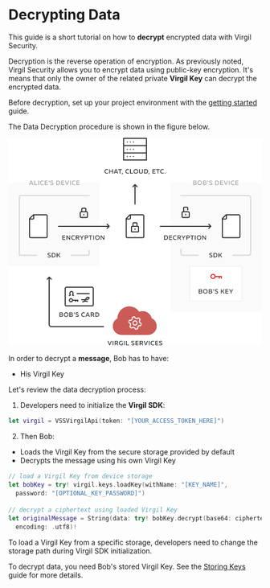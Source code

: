 # Decrypting Data

This guide is a short tutorial on how to **decrypt** encrypted data with Virgil Security.

Decryption is the reverse operation of encryption. As previously noted, Virgil Security allows you to encrypt data using public-key encryption. It's means that only the owner of the related private **Virgil Key** can decrypt the encrypted data.

Before decryption, set up your project environment with the [getting started](/docs/swift/guides/configuration/client.md) guide.

The Data Decryption procedure is shown in the figure below.

![Virgil Encryption Intro](/docs/swift/img/Encryption_introduction.png "Data decryption")

In order to decrypt a **message**, Bob has to have:
 - His Virgil Key

Let's review the data decryption process:

1. Developers need to initialize the **Virgil SDK**:

```swift
let virgil = VSSVirgilApi(token: "[YOUR_ACCESS_TOKEN_HERE]")
```


2. Then Bob:

  - Loads the Virgil Key from the secure storage provided by default
  - Decrypts the message using his own Virgil Key

  ```swift
  // load a Virgil Key from device storage
  let bobKey = try! virgil.keys.loadKey(withName: "[KEY_NAME]",
    password: "[OPTIONAL_KEY_PASSWORD]")

  // decrypt a ciphertext using loaded Virgil Key
  let originalMessage = String(data: try! bobKey.decrypt(base64: ciphertext),
    encoding: .utf8)!
  ```

To load a Virgil Key from a specific storage, developers need to change the storage path during Virgil SDK initialization.

To decrypt data, you need Bob's stored Virgil Key. See the [Storing Keys](/docs/swift/guides/virgil-key/saving-key.md) guide for more details.

